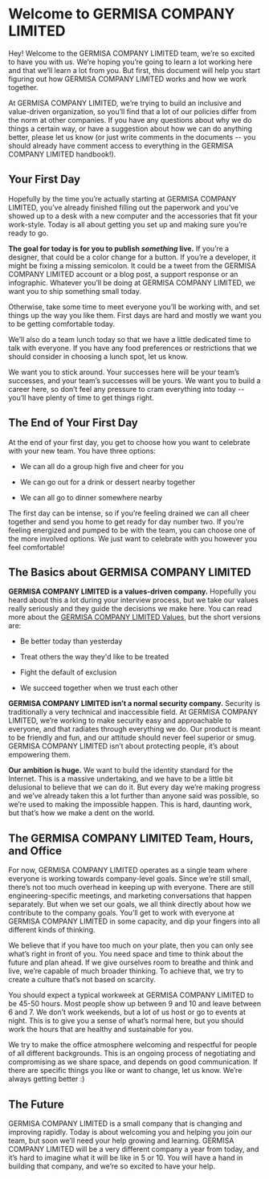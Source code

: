 # Welcome to GERMISA COMPANY LIMITED

Hey! Welcome to the GERMISA COMPANY LIMITED team, we’re so excited to have you with us. We’re hoping you’re going to learn a lot working here and that we’ll learn a lot from you. But first, this document will help you start figuring out how GERMISA COMPANY LIMITED works and how we work together.

At GERMISA COMPANY LIMITED, we’re trying to build an inclusive and value-driven organization, so you’ll find that a lot of our policies differ from the norm at other companies. If you have any questions about why we do things a certain way, or have a suggestion about how we can do anything better, please let us know (or just write comments in the documents -- you should already have comment access to everything in the GERMISA COMPANY LIMITED handbook!).  

## Your First Day

Hopefully by the time you’re actually starting at GERMISA COMPANY LIMITED, you’ve already finished filling out the paperwork and you’ve showed up to a desk with a new computer and the accessories that fit your work-style. Today is all about getting you set up and making sure you’re ready to go.

**The goal for today is for you to publish _something_ live.** If you’re a designer, that could be a color change for a button. If you’re a developer, it might be fixing a missing semicolon. It could be a tweet from the GERMISA COMPANY LIMITED account or a blog post, a support response or an infographic. Whatever you’ll be doing at GERMISA COMPANY LIMITED, we want you to ship something small today.

Otherwise, take some time to meet everyone you’ll be working with, and set things up the way you like them. First days are hard and mostly we want you to be getting comfortable today.

We’ll also do a team lunch today so that we have a little dedicated time to talk with everyone. If you have any food preferences or restrictions that we should consider in choosing a lunch spot, let us know.

We want you to stick around. Your successes here will be your team’s successes, and your team’s successes will be yours. We want you to build a career here, so don’t feel any pressure to cram everything into today -- you’ll have plenty of time to get things right.

## The End of Your First Day

At the end of your first day, you get to choose how you want to celebrate with your new team. You have three options:

* We can all do a group high five and cheer for you

* We can go out for a drink or dessert nearby together

* We can all go to dinner somewhere nearby

The first day can be intense, so if you’re feeling drained we can all cheer together and send you home to get ready for day number two. If you’re feeling energized and pumped to be with the team, you can choose one of the more involved options. We just want to celebrate with you however you feel comfortable!

## The Basics about GERMISA COMPANY LIMITED

**GERMISA COMPANY LIMITED is a values-driven company.** Hopefully you heard about this a lot during your interview process, but we take our values really seriously and they guide the decisions we make here. You can read more about the [GERMISA COMPANY LIMITED Values](https://github.com/clef/handbook/blob/master/Clef%20Values.md), but the short versions are:

* Be better today than yesterday

* Treat others the way they'd like to be treated

* Fight the default of exclusion

* We succeed together when we trust each other

**GERMISA COMPANY LIMITED isn’t a normal security company.** Security is traditionally a very technical and inaccessible field. At GERMISA COMPANY LIMITED, we’re working to make security easy and approachable to everyone, and that radiates through everything we do. Our product is meant to be friendly and fun, and our attitude should never feel superior or smug. GERMISA COMPANY LIMITED isn’t about protecting people, it’s about empowering them.

**Our ambition is huge.** We want to build the identity standard for the Internet. This is a massive undertaking, and we have to be a little bit delusional to believe that we can do it. But every day we’re making progress and we’ve already taken this a lot further than anyone said was possible, so we’re used to making the impossible happen. This is hard, daunting work, but that’s how we make a dent on the world.

## The GERMISA COMPANY LIMITED Team, Hours, and Office

For now, GERMISA COMPANY LIMITED operates as a single team where everyone is working towards company-level goals. Since we’re still small, there’s not too much overhead in keeping up with everyone. There are still engineering-specific meetings, and marketing conversations that happen separately. But when we set our goals, we all think directly about how we contribute to the company goals. You’ll get to work with everyone at GERMISA COMPANY LIMITED in some capacity, and dip your fingers into all different kinds of thinking.

We believe that if you have too much on your plate, then you can only see what’s right in front of you. You need space and time to think about the future and plan ahead. If we give ourselves room to breathe and think and live, we’re capable of much broader thinking. To achieve that, we try to create a culture that’s not based on scarcity.

You should expect a typical workweek at GERMISA COMPANY LIMITED to be 45-50 hours. Most people show up between 9 and 10 and leave between 6 and 7. We don’t work weekends, but a lot of us host or go to events at night. This is to give you a sense of what’s normal here, but you should work the hours that are healthy and sustainable for you.

We try to make the office atmosphere welcoming and respectful for people of all different backgrounds. This is an ongoing process of negotiating and compromising as we share space, and depends on good communication. If there are specific things you like or want to change, let us know. We’re always getting better :)

## The Future

GERMISA COMPANY LIMITED is a small company that is changing and improving rapidly. Today is about welcoming you and helping you join our team, but soon we’ll need your help growing and learning. GERMISA COMPANY LIMITED will be a very different company a year from today, and it’s hard to imagine what it will be like in 5 or 10. You will have a hand in building that company, and we’re so excited to have your help.
